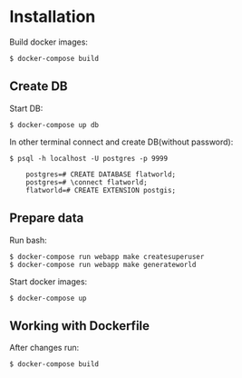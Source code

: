 # Installation

Build docker images:

    $ docker-compose build

## Create DB

Start DB:

    $ docker-compose up db

In other terminal connect and create DB(without password):

    $ psql -h localhost -U postgres -p 9999

        postgres=# CREATE DATABASE flatworld;
        postgres=# \connect flatworld;
        flatworld=# CREATE EXTENSION postgis;

## Prepare data

Run bash:

    $ docker-compose run webapp make createsuperuser
    $ docker-compose run webapp make generateworld

Start docker images:

    $ docker-compose up

## Working with Dockerfile

After changes run:

    $ docker-compose build
